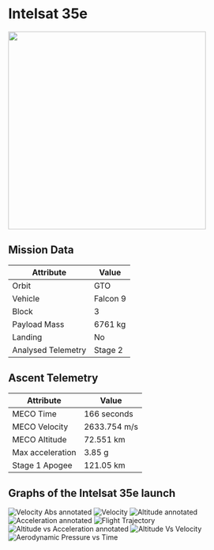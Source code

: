 # Intelsat 35e

<img src="http://i.imgur.com/8URp6ea.png" width=400px>

## Mission Data

| Attribute | Value |
| ------------- | ------------- |
| Orbit | GTO  |
| Vehicle | Falcon 9  |
| Block | 3  |
| Payload Mass | 6761 kg |
| Landing | No |
| Analysed Telemetry| Stage 2 |




## Ascent Telemetry

| Attribute | Value |
| ------------- | ------------- |
| MECO Time | 166 seconds |
| MECO Velocity | 2633.754 m/s |
| MECO Altitude | 72.551 km |
| Max acceleration | 3.85 g|
| Stage 1 Apogee | 121.05 km |





## Graphs of the Intelsat 35e launch

![Velocity Abs annotated](https://github.com/shahar603/Telemetry-Data/blob/master/Intelsat%2035e/Graphs/Velocity%20Abs%20annotated.png)
![Velocity](https://github.com/shahar603/Telemetry-Data/blob/master/Intelsat%2035e/Graphs/Velocity.png)
![Altitude annotated](https://github.com/shahar603/Telemetry-Data/blob/master/Intelsat%2035e/Graphs/Altitude%20annotated.png)
![Acceleration annotated](https://github.com/shahar603/Telemetry-Data/blob/master/Intelsat%2035e/Graphs/Acceleration%20annotated.png)
![Flight Trajectory](https://github.com/shahar603/Telemetry-Data/blob/master/Intelsat%2035e/Graphs/Flight%20Trajectory.png)
![Altitude vs Acceleration annotated](https://github.com/shahar603/Telemetry-Data/blob/master/Intelsat%2035e/Graphs/Altitude%20vs%20Acceleration%20annotated.png)
![Altitude Vs Velocity](https://github.com/shahar603/Telemetry-Data/blob/master/Intelsat%2035e/Graphs/Altitude%20Vs%20Velocity.png)
![Aerodynamic Pressure vs Time](https://github.com/shahar603/Telemetry-Data/blob/master/Intelsat%2035e/Graphs/Aerodynamic%20Pressure.png)
